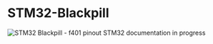 # STM32-Blackpill
![STM32 Blackpill - f401 pinout]([http://url/to/img.png](https://www.google.com/url?sa=i&url=https%3A%2F%2Fmischianti.org%2F2022%2F06%2F06%2Fweact-stm32f401ccu6-black-pill-high-resolution-pinout-and-specs%2F&psig=AOvVaw2DZ5tNCDR3QMmAG09jANw5&ust=1695354659293000&source=images&cd=vfe&opi=89978449&ved=0CBAQjRxqFwoTCMD3n7TmuoEDFQAAAAAdAAAAABAQ)https://www.google.com/url?sa=i&url=https%3A%2F%2Fmischianti.org%2F2022%2F06%2F06%2Fweact-stm32f401ccu6-black-pill-high-resolution-pinout-and-specs%2F&psig=AOvVaw2DZ5tNCDR3QMmAG09jANw5&ust=1695354659293000&source=images&cd=vfe&opi=89978449&ved=0CBAQjRxqFwoTCMD3n7TmuoEDFQAAAAAdAAAAABAQ)
STM32 documentation in progress

